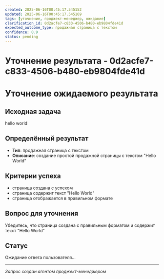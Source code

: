 ```yaml
---
created: 2025-06-16T00:45:17.545152
updated: 2025-06-16T00:45:17.545169
tags: [уточнение, проджект-менеджер, ожидание]
clarification_id: 0d2acfe7-c833-4506-b480-eb9804fde41d
expected_outcome_type: продажная страница с текстом
confidence: 0.9
status: pending
---
```


# Уточнение результата - 0d2acfe7-c833-4506-b480-eb9804fde41d

# Уточнение ожидаемого результата

## Исходная задача
hello world

## Определённый результат
- **Тип**: продажная страница с текстом
- **Описание**: создание простой продажной страницы с текстом "Hello World"

## Критерии успеха
- страница создана с успехом
- страница содержит текст "Hello World"
- страница отображается в правильном формате

## Вопрос для уточнения
Убедитесь, что страница создана с правильным форматом и содержит текст "Hello World"

## Статус
Ожидание ответа пользователя...

---
*Запрос создан агентом проджект-менеджером*
